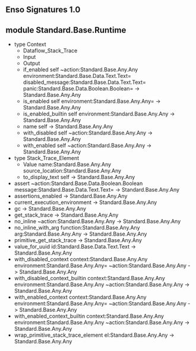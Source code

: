 ## Enso Signatures 1.0
## module Standard.Base.Runtime
- type Context
    - Dataflow_Stack_Trace
    - Input
    - Output
    - if_enabled self ~action:Standard.Base.Any.Any environment:Standard.Base.Data.Text.Text= disabled_message:Standard.Base.Data.Text.Text= panic:Standard.Base.Data.Boolean.Boolean= -> Standard.Base.Any.Any
    - is_enabled self environment:Standard.Base.Any.Any= -> Standard.Base.Any.Any
    - is_enabled_builtin self environment:Standard.Base.Any.Any -> Standard.Base.Any.Any
    - name self -> Standard.Base.Any.Any
    - with_disabled self ~action:Standard.Base.Any.Any -> Standard.Base.Any.Any
    - with_enabled self ~action:Standard.Base.Any.Any -> Standard.Base.Any.Any
- type Stack_Trace_Element
    - Value name:Standard.Base.Any.Any source_location:Standard.Base.Any.Any
    - to_display_text self -> Standard.Base.Any.Any
- assert ~action:Standard.Base.Data.Boolean.Boolean message:Standard.Base.Data.Text.Text= -> Standard.Base.Any.Any
- assertions_enabled -> Standard.Base.Any.Any
- current_execution_environment -> Standard.Base.Any.Any
- gc -> Standard.Base.Any.Any
- get_stack_trace -> Standard.Base.Any.Any
- no_inline ~action:Standard.Base.Any.Any -> Standard.Base.Any.Any
- no_inline_with_arg function:Standard.Base.Any.Any arg:Standard.Base.Any.Any -> Standard.Base.Any.Any
- primitive_get_stack_trace -> Standard.Base.Any.Any
- value_for_uuid id:Standard.Base.Data.Text.Text -> Standard.Base.Any.Any
- with_disabled_context context:Standard.Base.Any.Any environment:Standard.Base.Any.Any= ~action:Standard.Base.Any.Any -> Standard.Base.Any.Any
- with_disabled_context_builtin context:Standard.Base.Any.Any environment:Standard.Base.Any.Any ~action:Standard.Base.Any.Any -> Standard.Base.Any.Any
- with_enabled_context context:Standard.Base.Any.Any environment:Standard.Base.Any.Any= ~action:Standard.Base.Any.Any -> Standard.Base.Any.Any
- with_enabled_context_builtin context:Standard.Base.Any.Any environment:Standard.Base.Any.Any ~action:Standard.Base.Any.Any -> Standard.Base.Any.Any
- wrap_primitive_stack_trace_element el:Standard.Base.Any.Any -> Standard.Base.Any.Any

